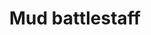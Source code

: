 ---
layout: item
title: Mud battlestaff
item-id: 6562
datatable: true
id: 6562
name: "Mud battlestaff"
members: true
lowalch: 6800
highalch: 10200
examine: "It's a slightly magical stick."
monsters:
  - id: 2266
    name: "Dagannoth Prime"
    members: true
    combat_level: 303
    wiki_url: "https://oldschool.runescape.wiki/w/Dagannoth_Prime"
    drops:
      - quantity: "1"
        rarity: 0.0078125
    image: "https://oldschool.runescape.wiki/images/8/8b/Dagannoth_Prime.png?945b1"
---